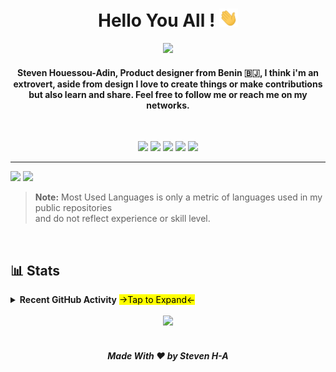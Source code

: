 <h1 align="center"> Hello You All ! <img src = "Assets/wave.gif" width = 30px></h1>

<p align="center">
 <a href="https://github.com/DenverCoder1/readme-typing-svg"><img src="https://readme-typing-svg.herokuapp.com?lines=Hello+World+.+.+.;Lorem+Ipsum+.+.+.&center=true&width=500&height=50&font=default"></a>
</p>

<!--BIO-->

<h4 align="center">Steven Houessou-Adin, Product designer from Benin 🇧🇯, I think i'm an extrovert, aside from design I love to create things or make contributions but also learn and share. Feel free to follow me or reach me on my networks.</h4>
<br>

<div align="center">

<a href="https://figma.com/@steven"><img src="https://img.shields.io/badge/figma-%23F24E1E.svg?style=for-the-badge&logo=figma&logoColor=white" height=24></a>
<a href="https://www.polywork.com/mrsteven"><img src="https://img.shields.io/badge/Polywork-543DE0?style=for-the-badge&logo=polywork&logoColor=black" height=24></a>
<a href="https://twitter.com/mrstev3n"><img src="https://img.shields.io/badge/Twitter-%231DA1F2.svg?style=for-the-badge&logo=Twitter&logoColor=white" height=24></a>
<a href="https://www.linkedin.com/in/steven-houessou-adin/"><img src="https://img.shields.io/badge/linkedin-%230077B5.svg?style=for-the-badge&logo=linkedin&logoColor=white" height=24></a>
<a href="mailto:stevenkejjad@gmail.com"><img src="https://img.shields.io/badge/Gmail-D14836?style=for-the-badge&logo=gmail&logoColor=white" height=24></a> 

</div>

---

<div align="left">

<a href=""><img src="https://github-readme-stats.vercel.app/api/top-langs/?username=mrstev3n&layout=compact&theme=default&show_icons=true&locale=en&hide=html&hide_border=true" height=150></a>
<a href=""><img src="https://github-readme-streak-stats.herokuapp.com/?user=mrstev3n&layout=compact&theme=default&show_icons=true&locale=en&hide=html&hide_border=true" height=150></a>

</div>

> **Note:** Most Used Languages is only a metric of languages used in my public repositories <br/> and do not reflect experience or skill level.

<br/>

## 📊 Stats

<details>
  <summary><b> Recent GitHub Activity</b> <mark>->Tap to Expand<-</mark></summary>
  <br/>
   <a href="https://github.com/mrstev3n"><img alt="Steven's Activity Graph" src="https://activity-graph.herokuapp.com/graph?username=mrstev3n&custom_title=Steven%20Adin's%20Contribution%20Graph&theme=react-dark" /></a>
 
</details>

<br/>

<div align="center">
<a href="https://www.buymeacoffee.com/mrstev3n"><img src="https://www.buymeacoffee.com/assets/img/custom_images/orange_img.png"></a>
</div>

<br/>

<!-- ![visitors](https://visitor-badge.glitch.me/badge?page_id=mrstev3n) -->

<h5 align="center">Made With ❤️ by Steven H-A </h5>
